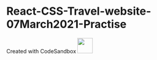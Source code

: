 # React-CSS-Travel-website-07March2021-Practise
Created with CodeSandbox
<img src="https://media.giphy.com/media/vFKqnCdLPNOKc/giphy.gif" width="40" height="40" />

